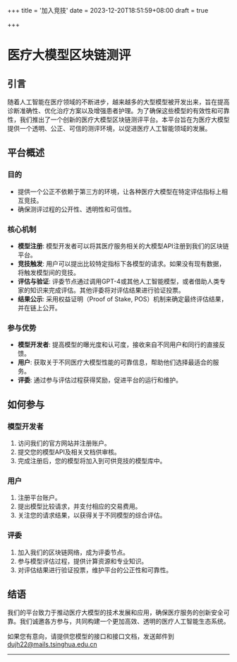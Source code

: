 +++
title = '加入竞技'
date = 2023-12-20T18:51:59+08:00
draft = true

+++

# 医疗大模型区块链测评

## 引言

随着人工智能在医疗领域的不断进步，越来越多的大型模型被开发出来，旨在提高诊断准确性、优化治疗方案以及增强患者护理。为了确保这些模型的有效性和可靠性，我们推出了一个创新的医疗大模型区块链测评平台。本平台旨在为医疗大模型提供一个透明、公正、可信的测评环境，以促进医疗人工智能领域的发展。

## 平台概述

### 目的

- 提供一个公正不依赖于第三方的环境，让各种医疗大模型在特定评估指标上相互竞技。
- 确保测评过程的公开性、透明性和可信性。

### 核心机制

- **模型注册**: 模型开发者可以将其医疗服务相关的大模型API注册到我们的区块链平台。
- **竞技触发**: 用户可以提出比较特定指标下各模型的请求。如果没有现有数据，将触发模型间的竞技。
- **评估与验证**: 评委节点通过调用GPT-4或其他人工智能模型，或者借助人类专家的知识来完成评估。其他评委将对评估结果进行验证投票。
- **结果公示**: 采用权益证明（Proof of Stake, POS）机制来确定最终评估结果，并在链上公开。

### 参与优势

- **模型开发者**: 提高模型的曝光度和认可度，接收来自不同用户和同行的直接反馈。
- **用户**: 获取关于不同医疗大模型性能的可靠信息，帮助他们选择最适合的服务。
- **评委**: 通过参与评估过程获得奖励，促进平台的运行和维护。

## 如何参与

### 模型开发者

1. 访问我们的官方网站并注册账户。
2. 提交您的模型API及相关文档供审核。
3. 完成注册后，您的模型将加入到可供竞技的模型库中。

### 用户

1. 注册平台账户。
2. 提出模型比较请求，并支付相应的交易费用。
3. 关注您的请求结果，以获得关于不同模型的综合评估。

### 评委

1. 加入我们的区块链网络，成为评委节点。
2. 参与模型评估过程，提供计算资源和专业知识。
3. 对评估结果进行验证投票，维护平台的公正性和可靠性。

## 结语

我们的平台致力于推动医疗大模型的技术发展和应用，确保医疗服务的创新安全可靠。我们诚邀各方参与，共同构建一个更加高效、透明的医疗人工智能生态系统。

如果您有意向，请提供您模型的接口和接口文档，发送邮件到 dujh22@mails.tsinghua.edu.cn

---
